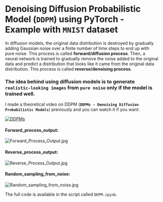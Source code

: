 # Denoising Diffusion Probabilistic Model (`DDPM`) using PyTorch - Example with `MNIST` dataset  

In diffusion models, the original data distribution is destroyed by gradually adding Gaussian noise over a finite number of time steps to end up with pure noise. This process is called __forward/diffusion process__. Then, a neural network is trained to gradually remove the noise added to the original data and predict a distribution that looks like it came from the original data distribution. This process is called __reverse/denoising process__.

### The idea behind using diffusion models is to generate `realistic-looking images` from `pure noise` only if the model is trained well.

I made a theoretical video on DDPM (__`DDPMs - Denoising Diffusion Probabilistic Models`__) previously and you can watch it if you want:

[![DDPMs](https://markdown-videos-api.jorgenkh.no/youtube/hpgFQd9xJhA)](https://youtu.be/hpgFQd9xJhA)

#### Forward_process_output:

![Forward_Process_Output.jpg](https://github.com/randomaccess2023/MG2023/blob/main/Video%2052/Forward_process_output.jpg "Forward_Process_Output.jpg")

#### Reverse_process_output:

![Reverse_Process_Output.jpg](https://github.com/randomaccess2023/MG2023/blob/main/Video%2052/Reverse_process_output.jpg "Reverse_Process_Output.jpg")

#### Random_sampling_from_noise:

![Random_sampling_from_noise.jpg](https://github.com/randomaccess2023/MG2023/blob/main/Video%2052/Random_sampling_from_noise.jpg "Random_sampling_from_noise.jpg")

The full code is available in the script called `DDPM.ipynb`.
